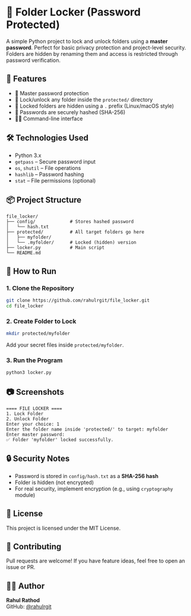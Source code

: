 # 🔐 Folder Locker (Password Protected)

A simple Python project to lock and unlock folders using a **master password**. Perfect for basic privacy protection and project-level security. Folders are hidden by renaming them and access is restricted through password verification.

## 📁 Features

- 🔑 Master password protection
- 📂 Lock/unlock any folder inside the `protected/` directory
- 🙈 Locked folders are hidden using a `.` prefix (Linux/macOS style)
- 🧠 Passwords are securely hashed (SHA-256)
- 👨‍💻 Command-line interface

## 🛠️ Technologies Used

- Python 3.x
- `getpass` – Secure password input
- `os`, `shutil` – File operations
- `hashlib` – Password hashing
- `stat` – File permissions (optional)

## 📦 Project Structure

```
file_locker/
├── config/             # Stores hashed password
│   └── hash.txt
├── protected/          # All target folders go here
│   ├── myfolder/
│   └── .myfolder/      # Locked (hidden) version
├── locker.py           # Main script
└── README.md
```

## 🚀 How to Run

### 1. Clone the Repository

```bash
git clone https://github.com/rahulrgit/file_locker.git
cd file_locker
```

### 2. Create Folder to Lock

```bash
mkdir protected/myfolder
```

Add your secret files inside `protected/myfolder`.

### 3. Run the Program

```bash
python3 locker.py
```

## 📷 Screenshots

```
==== FILE LOCKER ====
1. Lock Folder
2. Unlock Folder
Enter your choice: 1
Enter the folder name inside 'protected/' to target: myfolder
Enter master password:
✅ Folder 'myfolder' locked successfully.
```

## 🔒 Security Notes

- Password is stored in `config/hash.txt` as a **SHA-256 hash**
- Folder is hidden (not encrypted)
- For real security, implement encryption (e.g., using `cryptography` module)


## 📄 License

This project is licensed under the MIT License.

## 🤝 Contributing

Pull requests are welcome! If you have feature ideas, feel free to open an issue or PR.

## 👨‍💻 Author

**Rahul Rathod**  
GitHub: [@rahulrgit](https://github.com/rahulrgit)
